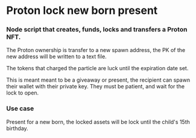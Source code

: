 # Proton lock new born present

### Node script that creates, funds, locks and transfers a Proton NFT. 

The Proton ownership is transfer to a new spawn address, the PK of the new address will be written to a text file.

The tokens that charged the particle are luck until the expiration date set.

This is meant meant to be a giveaway or present, the recipient can spawn their wallet with their private key.
They must be patient, and wait for the lock to open.

### Use case

Present for a new born, the locked assets will be lock until the child's 15th birthday.


